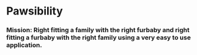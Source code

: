 # Pawsibility
### Mission: Right fitting a family with the right furbaby and right fitting a furbaby with the right family using a very easy to use application.
